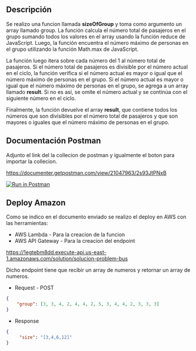 


## Descripción

Se realizo una funcion llamada **sizeOfGroup** y toma como argumento un array llamado group. La función calcula el número total de pasajeros en el grupo sumando todos los valores en el array usando la función reduce de JavaScript. Luego, la función encuentra el número máximo de personas en el grupo utilizando la función Math.max de JavaScript.


La función luego itera sobre cada número del 1 al número total de pasajeros. Si el número total de pasajeros es divisible por el número actual en el ciclo, la función verifica si el número actual es mayor o igual que el número máximo de personas en el grupo. Si el número actual es mayor o igual que el número máximo de personas en el grupo, se agrega a un array llamado **result**. Si no es así, se omite el número actual y se continúa con el siguiente número en el ciclo.

Finalmente, la función devuelve el array **result**, que contiene todos los números que son divisibles por el número total de pasajeros y que son mayores o iguales que el número máximo de personas en el grupo.


## Documentación Postman

Adjunto el link del la collecion de postman y igualmente el boton para importar la collecion.

https://documenter.getpostman.com/view/21047963/2s93JtPNxB

[![Run in Postman](https://run.pstmn.io/button.svg)](https://documenter.getpostman.com/view/21047963/2s93JtPNxB)


## Deploy Amazon

Como se indico en el documento enviado se realizo el deploy en AWS con las herramientas:

* AWS Lambda - Para la creacion de la funcion
* AWS API Gateway - Para la creacion del endpoint

https://1egtebm8dd.execute-api.us-east-1.amazonaws.com/solution/solucion-problem-bus

Dicho endpoint tiene que recibir un array de numeros y retornar un array de numeros.

* Request - POST

```json
{
    "group": [3, 3, 4, 2, 4, 4, 2, 5, 3, 4, 4, 2, 3, 3, 3]
}
```

* Response

```json
{
     "size": "[3,4,6,12]"
}
```


